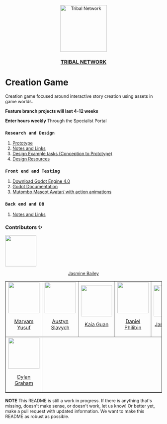 <div align='center'>
  <a href='Link to view' target='_blank'>
  <img src='https://avatars.githubusercontent.com/u/63391280?v=4' alt='Tribal Network' width='150px' />
  <h3>TRIBAL NETWORK</h3>
  </a>
</div>


# Creation Game
Creation game focused around interactive story creation using assets in game worlds.

**Feature branch projects will last 4-12 weeks**

**Enter hours weekly**
Through the Specialist Portal



### `Research and Design`
1. [Prototype](https://www.figma.com/file/kvfo8Eon1JOlSO8Kui7l9e/Creation-Game%3A-Live-2.0?node-id=56%3A2)
2. [Notes and Links](https://drive.google.com/drive/folders/1tYQoi6_NQvnKW7vSjiKrByHtQhpVTcuY?usp=sharing)
3. [Design Example tasks (Conception to Prototype)](https://drive.google.com/drive/folders/10I2b-pMYGlP3bN_0dKU7BXKt7knwrp_4?usp=sharing)
4. [Design Resources](https://docs.google.com/document/d/1nYnTdHjuO2bejNhLG1hWU6wblm9Twq3h/edit?usp=sharing&ouid=115223206571185626008&rtpof=true&sd=true)

### `Front end and Testing`

1. [Download Godot Engine 4.0](https://downloads.tuxfamily.org/godotengine/4.0/alpha1/)
2. [Godot Documentation](https://docs.godotengine.org/en/latest/)
3. [Mutombo Mascot Avatar/ with action animations](https://drive.google.com/drive/folders/1IPRQaSQmQHD7NUJNHGRkt__BaUS7Cyc3?usp=sharing)

### `Back end and DB`
1. [Notes and Links](https://docs.google.com/document/d/1R-UKLMSs3p1KZQg_RnNJJLTZQrZuWjMaMcu23Fra9dg/edit?usp=sharing)


### Contributors ✨

<table border='1px'>
  <tr>
    <td>
      <a href="Github link" target="_blank">
        <img src='Github Avatar' alt='' width='100px'>
        <p align='center'>Maryam Yusuf</p>
      </a>
    </td>
    <td>
      <a href="Github link" target="_blank">
        <img src='Github Avatar' alt='' width='100px'>
        <p align='center'>Austyn Slavych</p>
      </a>
    </td>
    <td>
      <a href="Github link" target="_blank">
        <img src='Github Avatar' alt='' width='100px'>
        <p align='center'>Kaia Guan</p>
      </a>
    </td>
    <td>
      <a href="Github link" target="_blank">
        <img src='Github Avatar' alt='' width='100px'>
        <p align='center'>Daniel Philibin</p>
      </a>
    </td>
    <td>
      <a href="Github link" target="_blank">
        <img src='Github Avatar' alt='' width='100px'>
        <p align='center'>Janine Kong</p>
      </a>
    </td>
    <td>
      <a href="Github link" target="_blank">
        <img src='Github Avatar' alt='' width='100px'>
        <p align='center'>Brandon Cay</p>
      </a>
    </td>
    <td>
      <a href="Github link" target="_blank">
        <img src='Github Avatar' alt='' width='100px'>
        <p align='center'>Trung Lam</p>
      </a>
    </td>
    <td>
      <a href="Github link" target="_blank">
        <img src='Github Avatar' alt='' width='100px'>
        <p align='center'>Jihad Beydoun</p>
      </a>
    </td>
  </tr>
<!-- 2   -->
  <tr>
    <td>
      <a href="Github link" target="_blank">
        <img src='Github Avatar' alt='' width='100px'>
        <p align='center'>Dylan Graham</p>
      </a>
    </td>
  </tr>
  <a href="Github link" target="_blank">
        <img src='Github Avatar' alt='' width='100px'>
        <p align='center'>Jasmine Bailey</p>
      </a>
    </td>
  </tr>
</table>



**NOTE** This README is still a work in progress. If there is anything that's missing, doesn't make sense, or doesn't work, let us know! Or better yet, make a pull request with updated information. We want to make this README as robust as possible.
